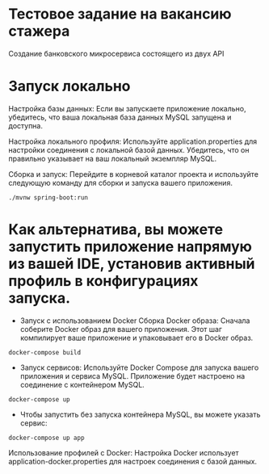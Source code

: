 # Тестовое задание на вакансию стажера
Создание банковского микросервиса состоящего из двух API

# Запуск локально
Настройка базы данных: Если вы запускаете приложение локально, убедитесь, что ваша локальная база данных MySQL запущена и доступна.

Настройка локального профиля: Используйте application.properties для настройки соединения с локальной базой данных. Убедитесь, что он правильно указывает на ваш локальный экземпляр MySQL.

Сборка и запуск: Перейдите в корневой каталог проекта и используйте следующую команду для сборки и запуска вашего приложения.

 `./mvnw spring-boot:run`

# Как альтернатива, вы можете запустить приложение напрямую из вашей IDE, установив активный профиль в конфигурациях запуска.

- Запуск с использованием Docker
Сборка Docker образа: Сначала соберите Docker образ для вашего приложения. Этот шаг компилирует ваше приложение и упаковывает его в Docker образ.

 `docker-compose build`
 
- Запуск сервисов: Используйте Docker Compose для запуска вашего приложения и сервиса MySQL. Приложение будет настроено на соединение с контейнером MySQL.
  
 `docker-compose up`

 - Чтобы запустить без запуска контейнера MySQL, вы можете указать сервис:

 `docker-compose up app`
 
Использование профилей с Docker: Настройка Docker использует application-docker.properties для настроек соединения с базой данных.
